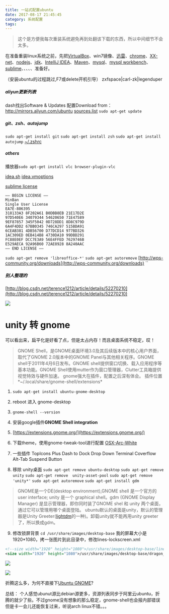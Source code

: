 ```yaml
---
title: 一站式配置ubuntu
date: 2017-08-17 21:45:45
category: 系统配置
tags:
---
```


>这个是方便我每次重装系统避免再到处翻该下载的东西，所以中间细节不会太多。

在准备重装linux系统之前，先把[VirtualBox](https://www.virtualbox.org/wiki/Downloads)、win7镜像、[迅雷](http://xl9.xunlei.com/)、[chrome](https://www.google.com/chrome/browser/desktop/index.html)、[XX-net](https://github.com/XX-net/XX-Net)、[nodejs](https://nodejs.org/en/download/)、[jdk](http://www.oracle.com/technetwork/java/javase/downloads/jdk8-downloads-2133151.html)、[IntelliJ IDEA](https://www.jetbrains.com/idea/)、[Maven](https://maven.apache.org/)、[mysql](https://dev.mysql.com/downloads/mysql/)、[mysql workbench](https://dev.mysql.com/downloads/workbench/)、[sublime](https://www.sublimetext.com/3)、[]()、[]()、[]()、[]()、[]()准备好。

（安装ubuntu的过程跳过,F7或delete开机引导）
zxfspace|carl-zk|legenduper

##### aliyun更新列表
dash找出Software & Updates 配置Download from： http://mirrors.aliyun.com/ubuntu
[sources.list](/blog/2017/08/17/%E4%B8%80%E7%AB%99%E5%BC%8F%E9%85%8D%E7%BD%AEubuntu/sources.list)
`sudo apt-get update`
##### git、zsh、autojump
`sudo apt-get install git`
`sudo apt-get install zsh`
`sudo apt-get install autojump`
[~/.zshrc](/blog/2017/08/17/%E4%B8%80%E7%AB%99%E5%BC%8F%E9%85%8D%E7%BD%AEubuntu/zshrc.txt)

##### others
播放器`sudo apt-get install vlc browser-plugin-vlc`

[idea.sh](/blog/2017/08/17/%E4%B8%80%E7%AB%99%E5%BC%8F%E9%85%8D%E7%BD%AEubuntu/idea.sh.txt)
[idea.vmoptions](/blog/2017/08/17/%E4%B8%80%E7%AB%99%E5%BC%8F%E9%85%8D%E7%BD%AEubuntu/idea.vmoptions.txt)

[sublime license](http://appnee.com/sublime-text-3-universal-license-keys-collection-for-win-mac-linux/)
```
—– BEGIN LICENSE —–
MinBan
Single User License
EA7E-806395
318133A3 8F202A61 B0DBB8EB 21E17D2E
97D540E6 34079344 54620650 71E47589
9EF87857 345F5042 0D728DD1 8D8C979D
6A4F4DD2 67BB0345 746CA297 515BDA91
6CEAB381 4DB56700 D77DCD14 977BD326
1AC309ED 0EB414B8 4730DA10 99DBD291
FC88E0EF DCC7E3A9 56E4FFED 7629746B
E529AECA 92A96B60 72AE8928 8A240AAC
—— END LICENSE ——
```

`sudo apt-get remove 'libreoffice-*'`
`sudo apt-get autoremove`
[http://wps-community.org/downloads](http://wps-community.org/downloads)
``

##### 别人整理的
[http://blog.csdn.net/terence1212/article/details/52270210](http://blog.csdn.net/terence1212/article/details/52270210)

![](/blog/2017/08/17/%E4%B8%80%E7%AB%99%E5%BC%8F%E9%85%8D%E7%BD%AEubuntu/Screenshot.png)

# unity 转 gnome
可以看出来，扁平化是好看了点，但是太占内存！而且桌面系统不稳定，叹！

>GNOME Shell，是GNOME桌面环境3.0及其后续版本中的核心用户界面，取代了GNOME 2.0版本中的GNOME Panel与其他相关程序。GNOME shell于2011年4月6日发布。GNOME shell提供窗口切换、载入应用程序等基本功能。GNOME Shell使用mutter作为窗口管理器，Clutter工具箱提供视觉特效与硬件加速。
>gnome强大在插件，配置之后深有体会。
>插件位置*~/.local/share/gnome-shell/extensions*

1. `sudo apt-get install ubuntu-gnome-desktop`
2. reboot 进入 gnome-desktop
3. `gnome-shell --version`
4. 安装google插件**GNOME Shell integration**
5. [https://extensions.gnome.org/](https://extensions.gnome.org/)
6. 下载theme，使用gnome-tweak-tool进行配置
[OSX-Arc-White](https://github.com/LinxGem33/OSX-Arc-White)
7. 一些插件
TopIcons Plus
Dash to Dock
Drop Down Terminal
Coverflow Alt-Tab
Suspend Button

8. 移除 unity桌面
`sudo apt-get remove ubuntu-desktop`
`sudo apt-get remove unity`
`sudo apt-get remove  unity-asset-pool`
`sudo apt-get remove 'unity*'`
`sudo apt-get autoremove`
`sudo apt-get install gdm`
>GNOME是一个DE(desktop environment),GNOME shell 是一个官方的 user interface; unity 是一个 graphical shell。gdm (GNOME Display Manager) 是显示管理器，即你同时装了GNOME shel 和 unity 两个桌面，通过它可以管理用哪个桌面登陆。
>ubuntu默认的桌面是unity，默认的管理器是Unity Greeter([lightdm](https://en.wikipedia.org/wiki/LightDM)的一种)。卸载unity就不能再用unity greeter了，所以换成gdm。

9. 修改锁屏背景
`cd /usr/share/images/desktop-base`
我的屏幕大小是1920*1080，拷一张图片到此目录中，修改lines-lockscreen.xml

```xml
<!--size width="1920" height="1080">/usr/share/images/desktop-base/lines-lockscreen_1920x1080.svg</size-->
<size width="1920" height="1080">/usr/share/images/desktop-base/dragon_girl_forest_art_96504_1920x1080.jpg</size>
```
![](/blog/2017/08/17/%E4%B8%80%E7%AB%99%E5%BC%8F%E9%85%8D%E7%BD%AEubuntu/Screenshot3.jpg)


![](/blog/2017/08/17/%E4%B8%80%E7%AB%99%E5%BC%8F%E9%85%8D%E7%BD%AEubuntu/Screenshot2.png)

折腾这么多，为何不直接下[Ubuntu GNOME](https://ubuntugnome.org/download/)?

总结：
个人感觉ubunut源比debian源更多，资源列表同步于阿里云ubuntu，折腾的就少了些。不过gnome没有想象的那么稳定，gnome-shell也会报内部错误但是卡一会儿还能恢复过来，听说arch linux不错。。。



